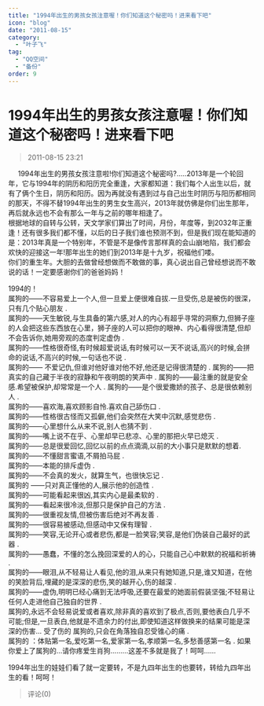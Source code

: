 ```yaml
---
title: "1994年出生的男孩女孩注意喔！你们知道这个秘密吗！进来看下吧"
icon: "blog"
date: "2011-08-15"
category:
  - "叶子飞"
tag:
  - "QQ空间"
  - "备份"
order: 9
---
```

# 1994年出生的男孩女孩注意喔！你们知道这个秘密吗！进来看下吧
> 2011-08-15 23:21


     1994年出生的男孩女孩注意啦!你们知道这个秘密吗?.....2013年是一个轮回年，它与1994年的阴历和阳历完全重逢，大家都知道：我们每个人出生以后，就有了俩个生日，阴历和阳历。因为再就没有遇到过与自己出生时阴历与阳历都相同的那天，不得不替1994年出生的男生女生高兴，2013年就仿佛是你们出生那年，再后就永远也不会有那么一年与之前的哪年相逢了。  
根据地球的自转与公转，天文学家们算出了时间，月份，年度等，到2032年正重逢！还有很多我们都不懂，以后的日子我们谁也预测不到，但是我们现在能知道的是：2013年真是一个特别年，不管是不是像传言那样真的会山崩地陷，我们都会欢快的迎接这一年!那年出生的她们到2013年是十九岁，祝福他们喽。  
你们的重生年。大胆的去做曾经想做而不敢做的事，真心说出自己曾经想说而不敢说的话！一定要感谢你们的爸爸妈妈！  
  
  
1994的！  
属狗的——不容易爱上一个人,但一旦爱上便很难自拔.一旦受伤,总是被伤的很深，只有几个贴心朋友 .  
属狗的——天生敏锐,与生具备的第六感,对人的内心有超乎寻常的洞察力,但狮子座的人会把这些东西放在心里，狮子座的人可以把你的眼神、内心看得很清楚,但却不会告诉你,她用旁观的态度判定虚伪 .  
属狗的——性格很奇怪,有时候超爱说话,有时候可以一天不说话,高兴的时候,会拼命的说话,不高兴的时候,一句话也不说 .  
属狗的—— 不爱记仇,但谁对他好谁对他不好,他还是记得很清楚的 . 属狗的——把真实的自己藏于半夜的寂静和午夜明朗的笑声中 . 属狗的——最注重的就是安全感.希望被保护,却常常是一个人 . 属狗的——是个很爱撒娇的孩子、总是很依赖别人 .  
属狗的——喜欢海,喜欢顾影自怜.喜欢自己舔伤口 .  
属狗的——性格很古怪而又孤僻,他们会突然在大笑中沉默,感觉悲伤 .  
属狗的——心里想什么从来不说,别人也猜不到 .  
属狗的——嘴上说不在乎、心里却早已悲凉、心里的那把火早已熄灭 .  
属狗的——总是很爱回忆,回忆以前的点点滴滴,以前的大小事只是默默的想着.  
属狗的——不懂甜言蜜语,不屑拍马屁 .  
属狗的——本能的排斥虚伪 .  
属狗的——不会真的发火，就算生气，也很快忘记 .  
属狗的 ——只对真正懂他的人,展示他的创造性 .  
属狗的——可能看起来很凶,其实内心是最柔软的 .  
属狗的——看起来很冷淡,但那只是保护自己的方法 .  
属狗的——很重视友情,但被伤害后绝对不再友善 .  
属狗的——很容易被感动,但感动中又保有理智 .  
属狗的——笑容,无论开心或者悲伤,都是一脸笑容;笑容,是他们伪装自己最好的武器 .  
属狗的——愚蠢，不懂的怎么挽回深爱的人的心，只能自己心中默默的祝福和祈祷 .  
属狗的——眼泪,从不轻易让人看见,他的泪,从来只有她知道,只是,谁又知道，在他的笑脸背后,埋藏的是深深的悲伤,笑的越开心,伤的越深 .  
属狗的——虚伪,明明已经心痛到无法呼吸,还要在最爱的她面前假装坚强;不轻易让任何人走进他自己独自的世界 .  
属狗的,永远不会轻易说爱或者喜欢,除非真的喜欢到了极点,否则,要他表白几乎不可能;但是,一旦表白,他就是不遗余力的付出,即使知道这样做换来的结果可能是深深的伤害... 受了伤的 属狗的,只会在角落独自忍受锥心的痛 .  
属狗的 ：体贴第一名,爱吃第一名,爱家第一名,孝顺第一名,多愁善感第一名 . 如果你爱上了属狗的…请你疼爱生肖狗………这差不多就是我了！呵呵……  
  
1994年出生的娃娃们看了就一定要转，不是九四年出生的也要转，转给九四年出生的看！呵呵！
> 评论(0)

